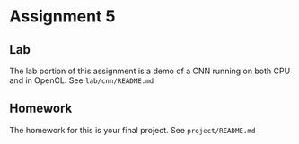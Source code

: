 # Assignment 5

## Lab
The lab portion of this assignment is a demo of a CNN running on both CPU and in OpenCL.  See `lab/cnn/README.md`

## Homework
The homework for this is your final project.  See `project/README.md`